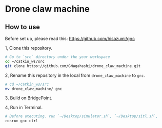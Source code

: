 # Drone claw machine

## How to use

Before set up, please read this: https://github.com/hisazumi/gnc

1, Clone this repository.
```sh
# Go to `src` directory under the your workspace
cd ~/catkin_ws/src
git clone https://github.com/GNagahashi/drone_claw_machine.git
```

2, Rename this repository in the local from `drone_claw_machine` to `gnc`.
```sh
# cd ~/catkin_ws/src
mv drone_claw_machine/ gnc
```

3, Build on BridgePoint.

4, Run in Terminal.
```sh
# Before executing, run `~/Desktop/simulator.sh`, `~/Desktop/sitl.sh`, `roscore`, `rosrun iq_sim apm.launch`
rosrun gnc ctrl
```

